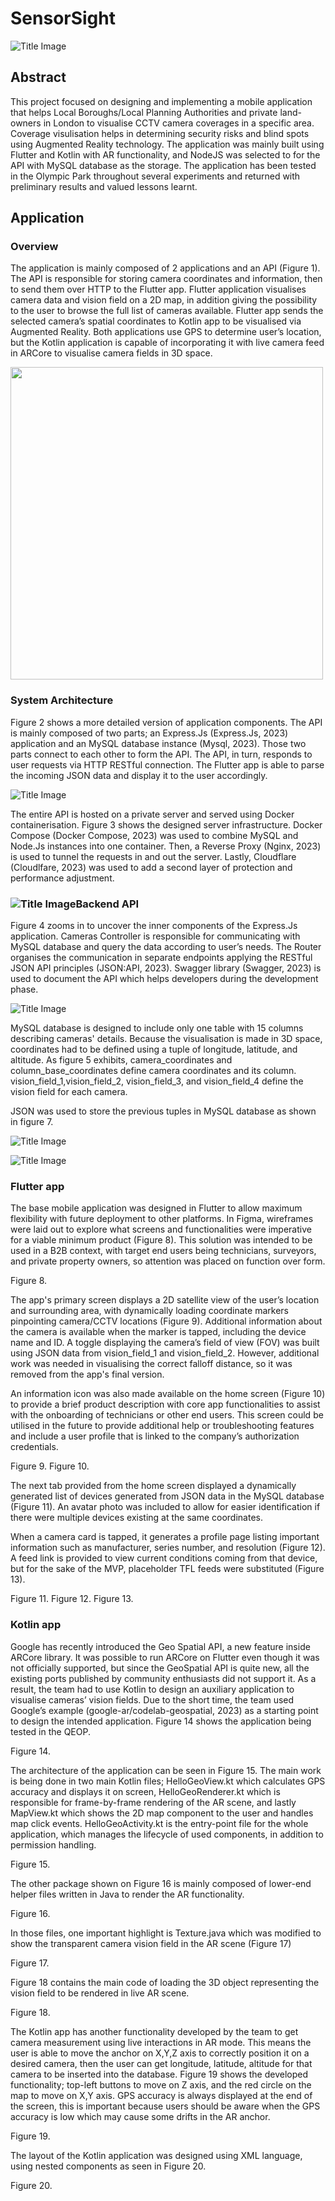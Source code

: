 # SensorSight

![Title Image](/Docs/SensorSight_TitleImage.png)

## Abstract 
This project focused on designing and implementing a mobile application that helps Local Boroughs/Local Planning Authorities and private land-owners in London to visualise CCTV camera coverages in a specific area. Coverage visulisation helps in determining security risks and blind spots using Augmented Reality technology.
The application was mainly built using Flutter and Kotlin with AR functionality, and NodeJS was selected to for the API with MySQL database as the storage. 
The application has been tested in the Olympic Park throughout several experiments and returned with preliminary results and valued lessons learnt.

## Application 

### Overview 
The application is mainly composed of 2 applications and an API (Figure 1). The API is responsible for storing camera coordinates and information, then to send them over HTTP to the Flutter app. Flutter application visualises camera data and vision field on a 2D map, in addition giving the possibility to the user to browse the full list of cameras available. Flutter app sends the selected camera’s spatial coordinates to Kotlin app to be visualised via Augmented Reality. Both applications use GPS to determine user’s location, but the Kotlin application is capable of incorporating it with live camera feed in ARCore to visualise camera fields in 3D space.

<img src="/Docs/overview-diagram.jpg" width="500">



### System Architecture

Figure 2 shows a more detailed version of application components. The API is mainly composed of two parts; an Express.Js (Express.Js, 2023) application and an MySQL database instance (Mysql, 2023). Those two parts connect to each other to form the API.
The API, in turn, responds to user requests via HTTP RESTful connection. The Flutter app is able to parse the incoming JSON data and display it to the user accordingly. 

![Title Image](/Docs/Application-infrastructure-1.jpg)

The entire API is hosted on a private server and served using Docker containerisation. Figure 3 shows the designed server infrastructure. Docker Compose (Docker Compose, 2023) was used to combine MySQL and Node.Js instances into one container. Then, a Reverse Proxy (Nginx, 2023) is used to tunnel the requests in and out the server. Lastly, Cloudflare (Cloudlfare, 2023) was used to add a second layer of protection and performance adjustment.

### ![Title Image](/Docs/Application-infrastructure-2.jpg)Backend API 

Figure 4 zooms in to uncover the inner components of the Express.Js application. Cameras Controller is responsible for communicating with MySQL database and query the data according to user’s needs. The Router organises the communication in separate endpoints applying the RESTful JSON API principles (JSON:API, 2023). Swagger library (Swagger, 2023) is used to document the API which helps developers during the development phase. 

![Title Image](/Docs/Application-infrastructure-3.jpg)



MySQL database is designed to include only one table with 15 columns describing cameras' details. Because the visualisation is made in 3D space, coordinates had to be defined using a tuple of longitude, latitude, and altitude. As figure 5 exhibits, camera_coordinates and column_base_coordinates define camera coordinates and its column. vision_field_1,vision_field_2, vision_field_3, and vision_field_4 define the vision field for each camera. 

JSON was used to store the previous tuples in MySQL database as shown in figure 7.

![Title Image](/Docs/Camera-spatial-field.png)

![Title Image](/Docs/mysqlDB.png)

### Flutter app 

The base mobile application was designed in Flutter to allow maximum flexibility with future deployment to other platforms. In Figma, wireframes were laid out to explore what screens and functionalities were imperative for a viable minimum product (Figure 8). This solution was intended to be used in a B2B context, with target end users being technicians, surveyors, and private property owners, so attention was placed on function over form.

Figure 8.

The app's primary screen displays a 2D satellite view of the user’s location and surrounding area, with dynamically loading coordinate markers pinpointing camera/CCTV locations (Figure 9). Additional information about the camera is available when the marker is tapped, including the device name and ID. A toggle displaying the camera’s field of view (FOV) was built using JSON data from vision_field_1 and vision_field_2. However, additional work was needed in visualising the correct falloff distance, so it was removed from the app's final version. 

An information icon was also made available on the home screen (Figure 10) to provide a brief product description with core app functionalities to assist with the onboarding of technicians or other end users. This screen could be utilised in the future to provide additional help or troubleshooting features and include a user profile that is linked to the company’s authorization credentials.

Figure 9.              				Figure 10.

The next tab provided from the home screen displayed a dynamically generated list of devices generated from JSON data in the MySQL database (Figure 11).  An avatar photo was included to allow for easier identification if there were multiple devices existing at the same coordinates. 

When a camera card is tapped, it generates a profile page listing important information such as manufacturer, series number, and resolution (Figure 12). A feed link is provided to view current conditions coming from that device, but for the sake of the MVP, placeholder TFL feeds were substituted (Figure 13). 


Figure 11.			Figure 12.			Figure 13.

### Kotlin app 

Google has recently introduced the Geo Spatial API, a new feature inside ARCore library. It was possible to run ARCore on Flutter even though it was not officially supported, but since the GeoSpatial API is quite new, all the existing ports published by community enthusiasts did not support it. As a result, the team had to use Kotlin to design an auxiliary application to visualise cameras’ vision fields. Due to the short time, the team used Google’s example (google-ar/codelab-geospatial, 2023) as a starting point to design the intended application. Figure 14 shows the application being tested in the QEOP.

Figure 14.

The architecture of the application can be seen in Figure 15. The main work is being done in two main Kotlin files; HelloGeoView.kt which calculates GPS accuracy and displays it on screen, HelloGeoRenderer.kt which is responsible for frame-by-frame rendering of the AR scene, and lastly MapView.kt which shows the 2D map component to the user and handles map click events. 
HelloGeoActivity.kt is the entry-point file for the whole application, which manages the lifecycle of used components, in addition to permission handling.

Figure 15.

The other package shown on Figure 16 is mainly composed of lower-end helper files written in Java to render the AR functionality.

Figure 16.

In those files, one important highlight is Texture.java which was modified to show the transparent camera vision field in the AR scene (Figure 17)

Figure 17.

Figure 18 contains the main code of loading the 3D object representing the vision field to be rendered in live AR scene.

Figure 18.

The Kotlin app has another functionality developed by the team to get camera measurement using live interactions in AR mode. This means the user is able to move the anchor on X,Y,Z axis to correctly position it on a desired camera, then the user can get longitude, latitude, altitude for that camera to be inserted into the database. Figure 19 shows the developed functionality; top-left buttons to move on Z axis, and the red circle on the map to move on X,Y axis. 
GPS accuracy is always displayed at the end of the screen, this is important because users should be aware when the GPS accuracy is low which may cause some drifts in the AR anchor.

Figure 19.

The layout of the Kotlin application was designed using XML language, using nested components as seen in Figure 20. 

Figure 20.

